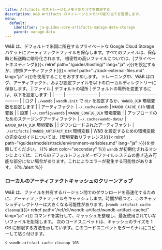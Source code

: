 ```yaml
---
title: Artifacts のストレージとメモリ割り当てを管理する
description: W&B Artifacts のストレージとメモリの割り当てを管理します。
menu:
  default:
    identifier: ja-guides-core-artifacts-manage-data-storage
    parent: manage-data
---
```


W&B は、デフォルトで米国に所在するプライベートな Google Cloud Storage バケットにアーティファクトファイルを保存します。すべてのファイルは、保存時と転送時に暗号化されます。
機密性の高いファイルについては、[プライベートホスティング]({{< relref path="/guides/hosting/" lang="ja" >}})を設定するか、[参照アーティファクト]({{< relref path="../track-external-files.md" lang="ja" >}})を使用することをおすすめします。
トレーニング中、W&B はログ、アーティファクト、および設定ファイルを以下のローカルディレクトリーに保存します。
| ファイル | デフォルトの場所 | デフォルトの場所を変更するには、以下を設定します: |
| ---- | ---------------- | ----------------------------------- |
| ログ | `./wandb` | `wandb.init` で `dir` を設定するか、`WANDB_DIR` 環境変数を設定します |
| アーティファクト | `~/.cache/wandb` | `WANDB_CACHE_DIR` 環境変数 |
| 設定 | `~/.config/wandb` | `WANDB_CONFIG_DIR` 環境変数 |
| アップロードのためのステージングアーティファクト | `~/.cache/wandb-data/` | `WANDB_DATA_DIR` 環境変数 |
| ダウンロードされたアーティファクト | `./artifacts` | `WANDB_ARTIFACT_DIR` 環境変数 |
W&B を設定するための環境変数の完全なガイドについては、[環境変数リファレンス]({{< relref path="/guides/models/track/environment-variables.md" lang="ja" >}})を参照してください。
{{% alert color="secondary" %}}
`wandb` が初期化されるマシンによっては、これらのデフォルトフォルダーがファイルシステムの書き込み可能な部分にない場合があります。これによりエラーが発生する可能性があります。
{{% /alert %}}
### ローカルのアーティファクトキャッシュのクリーンアップ
W&B は、ファイルを共有するバージョン間でのダウンロードを高速化するために、アーティファクトファイルをキャッシュします。時間が経つと、このキャッシュディレクトリーは大きくなる可能性があります。[`wandb artifact cache cleanup`]({{< relref path="/ref/cli/wandb-artifact/wandb-artifact-cache/" lang="ja" >}}) コマンドを実行して、キャッシュを整理し、最近使用されていないファイルを削除します。
次のコードスニペットは、キャッシュのサイズを 1 GB に制限する方法を示しています。このコードスニペットをターミナルにコピーして貼り付けます。
```bash
$ wandb artifact cache cleanup 1GB
```